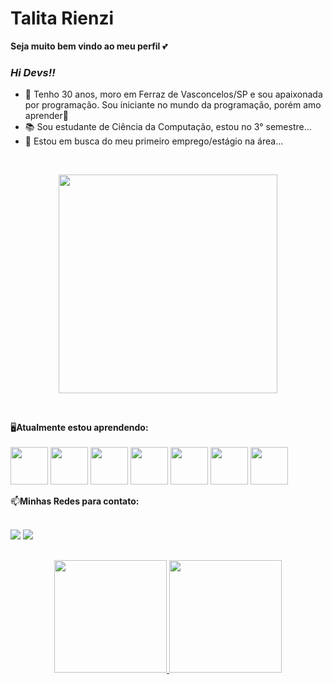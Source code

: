 # Talita Rienzi 
**Seja muito bem vindo ao meu perfil** 💕

### **_Hi Devs!!_**
- 💁 Tenho 30 anos, moro em Ferraz de Vasconcelos/SP e sou apaixonada por programação. Sou iniciante no mundo da programação, porém amo aprender💪 
- 📚 Sou estudante de Ciência da Computação, estou no 3° semestre...
- 🤔 Estou em busca do meu primeiro emprego/estágio na área...
</br>

<p align="center">
   <img src="https://media.giphy.com/media/QTfX9Ejfra3ZmNxh6B/giphy.gif" width="350"/>
</p></br>



🖥️**Atualmente estou aprendendo:** </br></br>
<img src="https://cdn.jsdelivr.net/gh/devicons/devicon/icons/java/java-original-wordmark.svg" width="60" height="60" />
            <img src="https://cdn.jsdelivr.net/gh/devicons/devicon/icons/javascript/javascript-original.svg" width="60" height="60" />
            <img src="https://cdn.jsdelivr.net/gh/devicons/devicon/icons/html5/html5-original-wordmark.svg" width="60" height="60" />
            <img src="https://cdn.jsdelivr.net/gh/devicons/devicon/icons/css3/css3-original-wordmark.svg" width="60" height="60" />
            <img src="https://cdn.jsdelivr.net/gh/devicons/devicon/icons/ionic/ionic-original-wordmark.svg" width="60" height="60" />
            <img src="https://cdn.jsdelivr.net/gh/devicons/devicon/icons/react/react-original-wordmark.svg" width="60" height="60" />
            <img src="https://cdn.jsdelivr.net/gh/devicons/devicon/icons/bootstrap/bootstrap-original-wordmark.svg" width="60" height="60" />
          

📫**Minhas Redes para contato:** </br></br>
<div>
<a href="https://www.instagram.com/talita_rienzi/" target="_blank"><img src="https://img.shields.io/badge/-Instagram-%23E4405F?style=for-the-badge&logo=instagram&logoColor=white" target="_blank"></a>
<a href="https://www.linkedin.com/in/talitajarnicki/" target="_blank"><img src="https://img.shields.io/badge/-LinkedIn-%230077B5?style=for-the-badge&logo=linkedin&logoColor=white" target="_blank"></a>   
</div>

##

<div align = "center">
<a href="https://github.com/TalitaRienzi">
  
  <img height="180em" src="https://github-readme-stats.vercel.app/api?username=TalitaRienzi&show_icons=true&theme=dracula&include_all_commits=true&count_private=true"/>
   <img height="180em" src="https://github-readme-stats.vercel.app/api/top-langs/?username=TalitaRienzi&layout=compact&langs_count=7&theme=dracula"/>
</a>
</div>  
          
          
          
          



